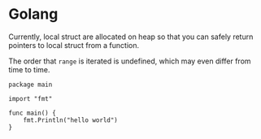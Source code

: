 # Golang

Currently, local struct are allocated on heap so that you can safely return
pointers to local struct from a function.

The order that `range` is iterated is undefined, which may even differ from
time to time.

    package main

    import "fmt"

    func main() {
        fmt.Println("hello world")
    }
